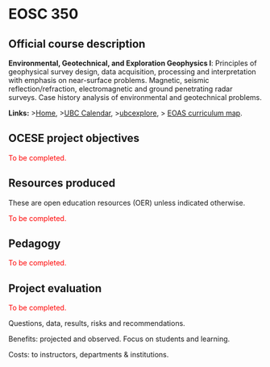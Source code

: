 # EOSC 350

## Official course description

**Environmental, Geotechnical, and Exploration Geophysics I**: Principles of geophysical survey design, data acquisition, processing and interpretation with emphasis on near-surface problems. Magnetic, seismic reflection/refraction, electromagnetic and ground penetrating radar surveys. Case history analysis of environmental and geotechnical problems.

**Links:**
\>[Home](https://www.eoas.ubc.ca/academics/courses/eosc350),
\>[UBC Calendar](https://courses.students.ubc.ca/cs/courseschedule?pname=subjarea&tname=subj-course&dept=EOSC&course=350),
\>[ubcexplore](https://ubcexplorer.io/course/EOSC/350),
\> [EOAS curriculum map](https://www.eoas.ubc.ca/~quest/eoas-only.html).

## OCESE project objectives

<span style="color:red">To be completed.</span>

## Resources produced

These are open education resources (OER) unless indicated otherwise.

<span style="color:red">To be completed.</span>

## Pedagogy

<span style="color:red">To be completed.</span>

## Project evaluation

<span style="color:red">To be completed.</span>

Questions, data, results, risks and recommendations.

Benefits: projected and observed. Focus on students and learning.

Costs: to instructors, departments & institutions.